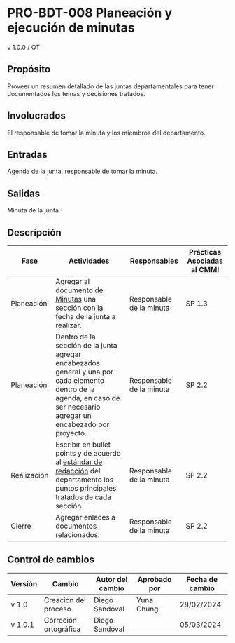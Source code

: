 # PRO-BDT-008 Planeación y ejecución de minutas

v 1.0.0 / OT

## Propósito

Proveer un resumen detallado de las juntas departamentales para tener documentados los temas y decisiones tratados.

## Involucrados

El responsable de tomar la minuta y los miembros del departamento.

## Entradas

Agenda de la junta, responsable de tomar la minuta.

## Salidas

Minuta de la junta.

## Descripción

| Fase        | Actividades                                                                                                                                                                                                                                | Responsables             | Prácticas Asociadas al CMMI |
| ----------- | ------------------------------------------------------------------------------------------------------------------------------------------------------------------------------------------------------------------------------------------ | ------------------------ | --------------------------- |
| Planeación  | Agregar al documento de [Minutas](https://docs.google.com/document/d/1_WjhZCruXaudQRf0D56X0oacWRfliKoPoq-vEWokLpE/edit?usp=sharing) una sección con la fecha de la junta a realizar.                                                       | Responsable de la minuta | SP 1.3                      |
| Planeación  | Dentro de la sección de la junta agregar encabezados general y una por cada elemento dentro de la agenda, en caso de ser necesario agregar un encabezado por proyecto.                                                                     | Responsable de la minuta | SP 2.2                      |
| Realización | Escribir en bullet points y de acuerdo al [estándar de redacción](https://github.com/Black-Dot-2024/docs/wiki/EST%E2%80%90BDT%E2%80%90001-Redacci%C3%B3n-para-Documentos) del departamento los puntos principales tratados de cada sección. | Responsable de la minuta | SP 2.2                      |
| Cierre      | Agregar enlaces a documentos relacionados.                                                                                                                                                                                                  | Responsable de la minuta | SP 2.2                      |

## Control de cambios

| Versión | Cambio               | Autor del cambio | Aprobado por | Fecha de cambio |
| ------- | -------------------- | ---------------- | ------------ | --------------- |
| v 1.0 | Creacion del proceso | Diego Sandoval   | Yuna Chung   | 28/02/2024      |
| v 1.0.1 | Correción ortográfica | Diego Sandoval | | 05/03/2024|
